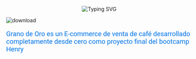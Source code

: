 <p align="center">
    <img src="https://readme-typing-svg.demolab.com?font=Poppins&weight=500&size=28&pause=1000&color=FFC107&center=true&repeat=false&width=435&lines=Bienvenido+a+nuestro+proyecto;Grano+de+Oro" alt="Typing SVG">
</p>

![download](https://github.com/ProyectoFinalHenry/ProyectoFinalHenry/assets/142262743/87ae2799-b0ce-4500-a093-577b3171b1ae)

<p style="color: #0073e6; font-size: 18px; font-family: 'Roboto', sans-serif;">Grano de Oro es un E-commerce de venta de café desarrollado completamente desde cero como proyecto final del bootcamp Henry</p>
